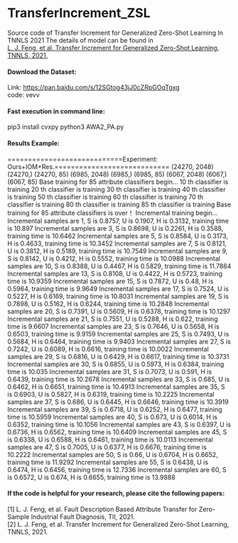 # TransferIncrement_ZSL
Source code of Transfer Increment for Generalized Zero-Shot Learning In TNNLS 2021
The details of model can be found in    
 [L. J. Feng, et al. Transfer Increment for Generalized Zero-Shot Learning, TNNLS, 2021.](https://ieeexplore.ieee.org/stamp/stamp.jsp?tp=&arnumber=9140375)


#### Download the Dataset:
 Link:  https://pan.baidu.com/s/12SGtog43jJ0cZRpGOqTgxg   
 code: vevv


#### Fast execution in command line:  
pip3 install cvxpy
python3 AWA2_PA.py    

#### Results Example:  
============================Experiment: Ours+IOM+Res.============================
(24270, 2048) (24270,) (24270, 85)
(6985, 2048) (6985,) (6985, 85)
(6067, 2048) (6067,) (6067, 85)
Base training for 85 attribute classifiers begin...
10 th classifier is training
20 th classifier is training
30 th classifier is training
40 th classifier is training
50 th classifier is training
60 th classifier is training
70 th classifier is training
80 th classifier is training
85 th classifier is training
Base training for 85 attribute classifiers is over！
Incremental training begin...
Incremental samples are 1, S is 0.8757, U is 0.1907, H is 0.3132, training time is 10.897
Incremental samples are 3, S is 0.8698, U is 0.2261, H is 0.3588, training time is 10.6462
Incremental samples are 5, S is 0.8584, U is 0.3173, H is 0.4633, training time is 10.3452
Incremental samples are 7, S is 0.8121, U is 0.3812, H is 0.5189, training time is 10.7549
Incremental samples are 9, S is 0.8142, U is 0.4212, H is 0.5552, training time is 10.0988
Incremental samples are 10, S is 0.8388, U is 0.4467, H is 0.5829, training time is 11.7884
Incremental samples are 13, S is 0.8108, U is 0.4422, H is 0.5723, training time is 10.9359
Incremental samples are 15, S is 0.7872, U is 0.48, H is 0.5964, training time is 9.9649
Incremental samples are 17, S is 0.7524, U is 0.5227, H is 0.6169, training time is 10.8031
Incremental samples are 19, S is 0.7898, U is 0.5162, H is 0.6244, training time is 10.2848
Incremental samples are 20, S is 0.7391, U is 0.5609, H is 0.6378, training time is 10.1297
Incremental samples are 21, S is 0.7551, U is 0.5288, H is 0.622, training time is 9.6607
Incremental samples are 23, S is 0.7646, U is 0.5658, H is 0.6503, training time is 9.9159
Incremental samples are 25, S is 0.7493, U is 0.5684, H is 0.6464, training time is 9.9403
Incremental samples are 27, S is 0.7242, U is 0.6089, H is 0.6616, training time is 10.0022
Incremental samples are 29, S is 0.6816, U is 0.6429, H is 0.6617, training time is 10.3731
Incremental samples are 30, S is 0.6855, U is 0.5973, H is 0.6384, training time is 10.035
Incremental samples are 31, S is 0.7073, U is 0.591, H is 0.6439, training time is 10.2678
Incremental samples are 33, S is 0.685, U is 0.6462, H is 0.6651, training time is 10.4913
Incremental samples are 35, S is 0.6903, U is 0.5827, H is 0.6319, training time is 10.2225
Incremental samples are 37, S is 0.686, U is 0.6445, H is 0.6646, training time is 10.3919
Incremental samples are 39, S is 0.6718, U is 0.6252, H is 0.6477, training time is 10.5959
Incremental samples are 40, S is 0.673, U is 0.6014, H is 0.6352, training time is 10.1056
Incremental samples are 43, S is 0.6397, U is 0.6736, H is 0.6562, training time is 10.6409
Incremental samples are 45, S is 0.6338, U is 0.6588, H is 0.6461, training time is 10.0113
Incremental samples are 47, S is 0.7005, U is 0.6377, H is 0.6676, training time is 10.2222
Incremental samples are 50, S is 0.66, U is 0.6704, H is 0.6652, training time is 11.9292
Incremental samples are 55, S is 0.6438, U is 0.6474, H is 0.6456, training time is 12.7336
Incremental samples are 60, S is 0.6572, U is 0.674, H is 0.6655, training time is 13.9888

#### If the code is helpful for your research, please cite the following papers:   
[1] L. J. Feng, et al. Fault Description Based Attribute Transfer for Zero-Sample Industrial Fault Diagnosis, TII, 2021.  
[2] L. J. Feng, et al. Transfer Increment for Generalized Zero-Shot Learning, TNNLS, 2021.  
